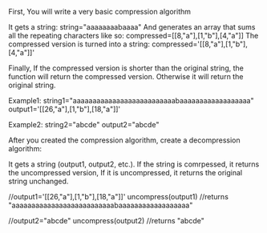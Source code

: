 First, You will write a very basic compression algorithm

It gets a string:
string="aaaaaaaabaaaa"
And generates an array that sums all the repeating characters like so:
compressed=[[8,"a"],[1,"b"],[4,"a"]]
The compressed version is turned into a string:
compressed='[[8,"a"],[1,"b"],[4,"a"]]'

Finally,
If the compressed version is shorter than the original string, the function will return the compressed version.
Otherwise it will return the original string.

Example1:
string1="aaaaaaaaaaaaaaaaaaaaaaaaaabaaaaaaaaaaaaaaaaaa"
output1='[[26,"a"],[1,"b"],[18,"a"]]'

Example2:
string2="abcde"
output2="abcde"

After you created the compression algorithm, create a decompression algorithm:

It gets a string (output1, output2, etc.).
If the string is comrpessed, it returns the uncompressed version,
If it is uncompressed, it returns the original string unchanged.

//output1='[[26,"a"],[1,"b"],[18,"a"]]'
uncompress(output1)
//returns
"aaaaaaaaaaaaaaaaaaaaaaaaaabaaaaaaaaaaaaaaaaaa"

//output2="abcde"
uncompress(output2)
//returns
"abcde"
